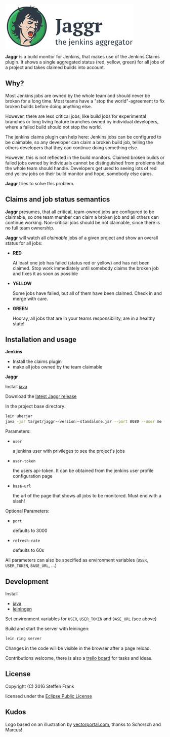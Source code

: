 ![Jaggr](resources/public/img/jaggr-logo-and-text.png?raw=true)

**Jaggr** is a build monitor for Jenkins, that makes use of the Jenkins Claims plugin.
It shows a single aggregated status (red, yellow, green) for all jobs of a project
and takes claimed builds into account.

## Why?

Most Jenkins jobs are owned by the whole team and should never be broken for a long time. Most teams have a "stop the
world"-agreement to fix broken builds before doing anything else.

However, there are less critical jobs, like build jobs for experimental branches or long living feature branches owned by
individual developers, where a failed build should not stop the world.

The jenkins claims plugin can help here: Jenkins jobs can be configured to be claimable,
so any developer can claim a broken build job, telling the others developers that they can continue doing
something else.

However, this is not reflected in the build monitors. Claimed broken builds or failed jobs owned by individuals cannot
be distinguished from problems that the whole team should handle. Developers get used to seeing lots of
red end yellow jobs on their build monitor and hope, somebody else cares.

**Jaggr** tries to solve this problem.

## Claims and job status semantics

**Jaggr** presumes, that all critical, team-owned jobs are configured to be claimable, so one team member can claim a broken
job and all others can continue working. Non-critical jobs should be not claimable, since there is no
full team ownership.

**Jaggr** will watch all _claimable_ jobs of a given project and show an overall status for all jobs:

* **RED**

    At least one job has failed (status red or yellow) and has not been claimed. Stop work immediately until somebody
claims the broken job and fixes it as soon as possible

* **YELLOW**

    Some jobs have failed, but all of them have been claimed. Check in and merge with care.

* **GREEN**

    Hooray, all jobs that are in your teams responsibility, are in a healthy state!

## Installation and usage

**Jenkins**

* Install the claims plugin
* make all jobs owned by the team claimable

**Jaggr**

Install [java](http://www.oracle.com/technetwork/java/javase/downloads/jdk8-downloads-2133151.html)

Download the [latest Jaggr release](https://github.com/puffedo/jaggr/releases)

In the project base directory:

```sh
lein uberjar
java -jar target/jaggr-<version>-standalone.jar --port 8080 --user me --user-token asdfghjkl --base-url http://my-ci/jenkins/view/tv/
```

Parameters:

* `user`

    a jenkins user with privileges to see the project's jobs

* `user-token`

    the users api-token. It  can be obtained from the jenkins user profile configuration page

* `base-url`

    the url of the page that shows all jobs to be monitored. Must end with a slash!

Optional Parameters:

* `port`

    defaults to 3000

* `refresh-rate`

    defaults to 60s

All parameters can also be specified as environment variables (`USER`, `USER_TOKEN`, `BASE_URL`, ...)


## Development

Install

* [java](http://www.oracle.com/technetwork/java/javase/downloads/jdk8-downloads-2133151.html)
* [leiningen](http://leiningen.org/#install)

Set environment variables for `USER`, `USER_TOKEN` and `BASE_URL` (see above)

Build and start the server with leiningen:

```sh
lein ring server
```

Changes in the code will be visible in the browser after a page reload.



Contributions welcome, there is also a [trello board](https://trello.com/b/uzKqvnY8/**Jaggr**) for tasks and ideas.


## License

Copyright (C) 2016 Steffen Frank

licensed under the [Eclipse Public License](http://www.eclipse.org/legal/epl-v10.html)

## Kudos

Logo based on an illustration by [vectorportal.com](http://www.vectorportal.com/subcategory/167/MICK-JAGGER-VECTOR-ILLUSTRATION.eps/ifile/10647/detailtest.asp), thanks to Schorsch and Marcus!